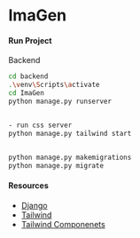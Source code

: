# ImaGen


#### Run Project
Backend
```bash
cd backend
.\venv\Scripts\activate
cd ImaGen
python manage.py runserver


- run css server 
python manage.py tailwind start


python manage.py makemigrations
python manage.py migrate
```

#### Resources
- [Django]()
- [Tailwind](https://django-tailwind.readthedocs.io/en/latest/installation.html)
- [Tailwind Componenets](https://tailwindui.com/components/application-ui/navigation/navbars)